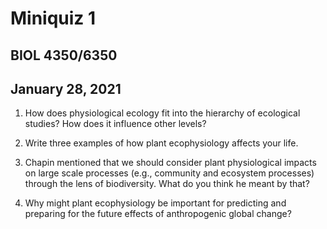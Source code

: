 # Miniquiz 1
## BIOL 4350/6350
## January 28, 2021

1. How does physiological ecology fit into the hierarchy of ecological studies? How
does it influence other levels?

2. Write three examples of how plant ecophysiology affects your life.

3. Chapin mentioned that we should consider plant physiological impacts on
large scale processes (e.g., community and ecosystem processes) through the lens of
biodiversity. What do you think he meant by that?

4. Why might plant ecophysiology be important for predicting and preparing for
the future effects of anthropogenic global change?